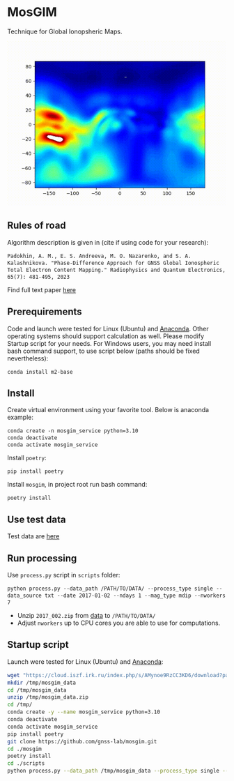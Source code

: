 # MosGIM

Technique for Global Ionopsheric Maps. 

![MosGIM sample output](animation.gif)

## Rules of road

Algorithm description is given in (cite if using code for your research): 

    Padokhin, A. M., E. S. Andreeva, M. O. Nazarenko, and S. A. Kalashnikova. "Phase-Difference Approach for GNSS Global Ionospheric Total Electron Content Mapping." Radiophysics and Quantum Electronics, 65(7): 481-495, 2023
    
Find full text paper [here](https://www.researchgate.net/profile/Artem-Padokhin/publication/370183741_Phase-Difference_Approach_for_GNSS_Global_Ionospheric_Total_Electron_Content_Mapping/links/64437a00d749e4340e2cb413/Phase-Difference-Approach-for-GNSS-Global-Ionospheric-Total-Electron-Content-Mapping.pdf)

## Prerequirements 

Code and launch were tested for Linux (Ubuntu) and [Anaconda](https://www.anaconda.com/download). Other operating systems should support calculation as well. Please modify Startup script for your needs. For Windows users, you may need install bash command support, to use script below (paths should be fixed nevertheless):

    conda install m2-base

## Install 

Create virtual environment using your favorite tool. Below is anaconda example: 

    conda create -n mosgim_service python=3.10
    conda deactivate 
    conda activate mosgim_service

Install `poetry`:

    pip install poetry 
    
Install `mosgim`, in project root run bash command:
    
    poetry install 

## Use test data

Test data are [here](https://cloud.iszf.irk.ru/index.php/s/AMynoe9RzCC3KD6)

## Run processing

Use `process.py` script in `scripts` folder:

    python process.py --data_path /PATH/TO/DATA/ --process_type single --data_source txt --date 2017-01-02 --ndays 1 --mag_type mdip --nworkers 7

* Unzip `2017_002.zip` from [data](https://cloud.iszf.irk.ru/index.php/s/AMynoe9RzCC3KD6) to `/PATH/TO/DATA/` 
* Adjust `nworkers` up to CPU cores you are able to use for computations.

## Startup script

Launch were tested for Linux (Ubuntu) and [Anaconda](https://www.anaconda.com/download):

```bash
wget "https://cloud.iszf.irk.ru/index.php/s/AMynoe9RzCC3KD6/download?path=%2F&files=2017_002.zip" -O /tmp/mosgim_data.zip --show-progress
mkdir /tmp/mosgim_data
cd /tmp/mosgim_data
unzip /tmp/mosgim_data.zip
cd /tmp/
conda create -y --name mosgim_service python=3.10
conda deactivate 
conda activate mosgim_service
pip install poetry 
git clone https://github.com/gnss-lab/mosgim.git
cd ./mosgim
poetry install 
cd ./scripts
python process.py --data_path /tmp/mosgim_data --process_type single --data_source txt --date 2017-01-02 --ndays 1 --mag_type mdip --nworkers 7

```
